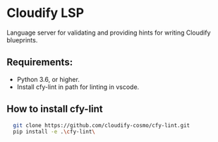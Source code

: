 # Cloudify LSP

Language server for validating and providing hints for writing Cloudify blueprints.


## Requirements:

 - Python 3.6, or higher.
 - Install cfy-lint in path for linting in vscode.

 ## How to install cfy-lint
 ```bash
   git clone https://github.com/cloudify-cosmo/cfy-lint.git
   pip install -e .\cfy-lint\
```


